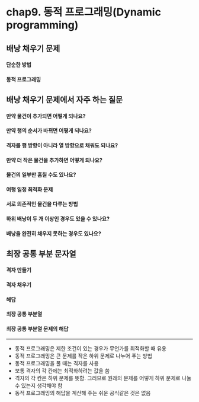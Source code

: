# chap9. 동적 프로그래밍(Dynamic programming)

## 배낭 채우기 문제

#### 단순한 방법
#### 동적 프로그래밍

## 배낭 채우기 문제에서 자주 하는 질문

#### 만약 물건이 추가되면 어떻게 되나요?
#### 만약 행의 순서가 바뀌면 어떻게 되나요?
#### 격자를 행 방향이 아니라 열 방향으로 채워도 되나요?
#### 만약 더 작은 물건을 추가하면 어떻게 되나요?
#### 물건의 일부만 훔칠 수도 있나요?
#### 여행 일정 최적화 문제
#### 서로 의존적인 물건을 다루는 방법
#### 하위 배낭이 두 개 이상인 경우도 있을 수 있나요?
#### 배낭을 완전히 채우지 못하는 경우도 있나요?

## 최장 공통 부분 문자열

#### 격자 만들기
#### 격자 채우기
#### 해답
#### 최장 공통 부분열
#### 최장 공통 부분열 문제의 해답

---

- 동적 프로그래밍은 제한 조건이 있는 경우가 무언가를 최적화할 때 유용
- 동적 프로그래밍은 큰 문제를 작은 하위 문제로 나누어 푸는 방법
- 동적 프로그래밍을 풀 때는 격자를 사용
- 보통 격자의 각 칸에는 최적화하려는 값을 씀
- 격자의 각 칸은 하위 문제를 뜻함. 그러므로 원래의 문제를 어떻게 하위 문제로 나눌 수 있는지 생각해야 함
- 동적 프로그래밍의 해답을 계산해 주는 쉬운 공식같은 것은 없음
